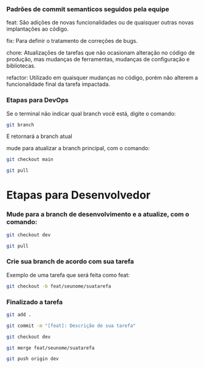 ### Padrões de commit semanticos seguidos pela equipe

feat: São adições de novas funcionalidades ou de quaisquer outras novas implantações ao código.

fix: Para definir o tratamento de correções de bugs.

chore: Atualizações de tarefas que não ocasionam alteração no código de produção, mas mudanças de ferramentas, mudanças de configuração e bibliotecas.

refactor: Utilizado em quaisquer mudanças no código, porém não alterem a funcionalidade final da tarefa impactada.

### Etapas para DevOps

Se o terminal não indicar qual branch você está, digite o comando:

```bash
git branch
```

E retornará a branch atual

mude para atualizar a branch principal, com o comando:

```bash
git checkout main
```

```bash
git pull
```
# Etapas para Desenvolvedor

### Mude para a branch de desenvolvimento e a atualize, com o comando:
```bash
git checkout dev
```
```bash
git pull
```

### Crie sua branch de acordo com sua tarefa

Exemplo de uma tarefa que será feita como feat:
```bash
git checkout -b feat/seunome/suatarefa
```

### Finalizado a tarefa

```bash
git add .
```
```bash
git commit -m "[feat]: Descrição de sua tarefa"
```
```bash
git checkout dev
```
```bash
git merge feat/seunome/suatarefa
```
```bash
git push origin dev
```
